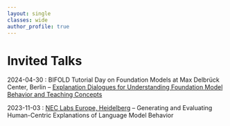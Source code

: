 ```yaml
---
layout: single
classes: wide
author_profile: true
---
```


# Invited Talks
2024-04-30 : BIFOLD Tutorial Day on Foundation Models at Max Delbrück Center, Berlin – [Explanation Dialogues for Understanding Foundation Model Behavior and Teaching Concepts](https://www.bifold.berlin/news-events/events/tutorial-day-foundation-models)  

2023-11-03 : [NEC Labs Europe, Heidelberg](https://www.neclab.eu/research-areas/data-science/human-centric-ai) – Generating and Evaluating Human-Centric Explanations of Language Model Behavior  